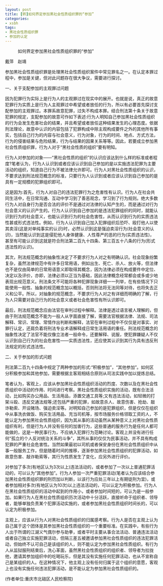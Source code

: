 ```yaml
---
layout: post 
title: [转]如何界定参加黑社会性质组织罪的“参加”
categories:
- xsbh  
tags:
- 黑社会性质组织罪
- 参加的认定
---
```


　　　如何界定参加黑社会性质组织罪的“参加”


戴萍　赵靖 

   参加黑社会性质组织罪是处理黑社会性质组织案件中常见罪名之一。在认定本罪过程中，参加是关键，但对此问题存在很大争议，需要进行探讨。 

   一、关于支配参加的主观罪过问题 

因为犯罪行为实际上是行为人的主观罪过在现实中的展开。也就是说，真正的故意犯罪行为实质上是行为人主观罪过中希望或者放任的行为，所以有必要首先探讨支配参加的主观罪过。本罪系故意犯罪，过失不构成本罪。结合刑法第十条关于故意犯罪的规定，支配参加的故意可作如下表述:行为人明知自己参加黑社会性质组织的行为会发生危害社会的结果，并且希望或者放任这种结果发生的心理态度。依据刑法理论，故意中认识的内容包括了犯罪构成中除主观构成要件之外的其他所有事实，包括自己行为的内容与社会意义，行为对象，行为的时间、地点、方式方法，行为的侵害结果与危险结果，行为与结果的因果关系等等。因此，若要成立参加黑社会性质组织罪，行为人对于“黑社会性质的组织”要有明知。 

行为人对参加的对象——“黑社会性质的组织”的认识应该达到什么样的标准或者程度?笔者认为，行为人认识到或者应该认识到自己参加的是以实施违法犯罪为主要活动的组织，知道自己行为不被法律允许即可。行为人对黑社会性质组织的认识，不要求达到刑法规范概念的标准，只要行为人认识到或者应该认识到自己参加的是具有一定规模的犯罪组织即可。 

这是因为:首先，行为人对自己的违法犯罪行为之危害性有认识。行为人在社会共同生活中，在日常沟通、互动中学习到了善恶观念，学习到了行为规则。绝大多数行为人对自身行为是否合法的评价不是通过对法律的认知产生的，而是通过对行为社会意义的认识产生的。行为人认识到自己参加的是违法犯罪组织的同时，就能认识到行为的社会意义，也能认识到行为的社会危害性，从而认识到行为的实质违法性甚或形式违法性。例如，行为人认识到自己加入犯罪组织后恐吓、殴打他人以使其卖淫(这是对单纯事实的认识)时，必然认识到这是强迫卖淫行为(社会意义的认识)，当然能认识到这是侵犯他人身体健康、人性尊严的恶的行为(实质违法性)，甚至有可能认识到这就是符合刑法第二百九十四条、第三百五十八条的行为(形式违法性的认识)。 

其次，刑法规范概念的抽象性决定了不要求行为人对之有明确认识。社会现象纷繁复杂，虽然法律规范中有许多日常用语，例如出生、死亡、杀人、放火等，但法律也不是仅由简单的日常用语意义即取得其概念，因为法律必须在构成要件中定位、决定以及评价，亦即，法律必须以正当为基础，因此法律概念经常都会或多或少地表现出规范意义。刑法条文不可能将各种犯罪现象详细一一列举，在有些情况下只能使用一般性、抽象的规范概念加以概括，否则刑法将无法同等对待，也将失去正义和公平。所以，对抽象的规范概念，不要求行为人对之有详细而明确的了解，行为人只需要对自己行为的社会意义或者社会危害性有所认识即可。 

最后，刑法规范概念应由法官在审判过程中解释。法律是透过语言被人理解的，但由于刑法规范概念不能为一般人从字面直接了解，需要法官根据法律、法规、司法解释、常识、常理、常情作出判断和解释，法官在审判过程中不仅仅是对事实、对罪行认定，还肩负着将刑法专业术语解释成日常生活用语的重任。刑法规范概念的抽象性决定了法官不能仅像立法者一般命令，还要解释、说服，使犯罪嫌疑人不仅认识到自己行为的社会危害性——实质违法性，还应使其认识到其行为具有违反刑法规定的形式违法性。 

二、关于参加的形式问题 

刑法第二百九十四条中规定了两种参加的形式:“积极参加”，“其他参加”。如何区分积极参加和其他参加，需要根据主客观相结合原则从司法实践中加以提炼总结。 

笔者认为，客观上，应该从参加黑社会性质组织活动的烈度、次数以及在黑社会性质组织中活动的作用、时间进行考察。黑社会性质组织实施的活动，既有合法活动，比如购买办公用品、生活用品，添置交通工具等;又有违法活动，如轻微的打架斗殴、违反交通法规等;还包括严重的犯罪，如故意杀人、故意伤害、抢劫、敲诈勒索、开设赌场、强迫卖淫等。对明知自己参加的是犯罪组织，但是仅仅在组织中从事洗衣做饭、购买生活用品、充当司机等，按市场服务价格领取工资的人，不能认定为参加黑社会性质组织，因为其从事的活动虽然从某种意义上对黑社会性质组织有利，但是行为人并没有任何的加害行为，这些普通的服务行为是任何人都可能做的，这是一种民事行为，不应纳入犯罪行为范畴讨论。客观上并没有进行任何“孤立的个人反对统治关系的斗争”，其所从事的仅仅为民事活动，并不具有构成犯罪的严重社会危害性。当然如果最初以司机或者保安身份在黑社会性质组织中从事一般服务工作，但是随着时间的推移，逐渐参加黑社会性质组织的犯罪活动，如故意伤害、敲诈勒索等，其行为性质发生了变化，应另外进行评价。 

对参加了多次(有地区认为3次以上)违法活动的，或者参加了一次以上普通犯罪活动的，可以认为“其他参加”。行为人参加一次严重犯罪活动(笔者认为应该结合参加黑社会性质组织罪的刑罚加以判断，以该行为应处三年以上有期徒刑为宜)，或者参加相对多次(有地区认为10次)以上违法活动的，可以认定为积极参加。行为人在黑社会性质组织的活动中起到的作用小，或者参加时间短的，可认为是一般参加。如果行为人在黑社会性质组织历次活动中十分活跃，直接听命于组织者、领导者，能够单独负责某个犯罪活动实施的，或者参加黑社会性质组织时间长的，可以认定为积极参加。 

主观上，应该从行为人对黑社会性质组织的归属感考察。行为人是否在主观上认为自己属于这个团体是其参加黑社会性质组织的一个重要标准。在实践中，有些行为人出于所谓的江湖义气偶尔参与助拳，或者平时主要从事合法活动、普通违法活动或者自己独立实施犯罪活动，但隔三差五被邀请参加黑社会性质组织的违法犯罪活动，但始终不认可自己是该组织的人，则不能认定为参加黑社会性质组织。有行为人从监狱服刑结束后，洗心革面，虽然黑社会性质组织的组织者、领导者为拉拢他，邀请其参加组织中的吃喝玩乐，但是其没有实施任何犯罪活动，也从不宣称自己是某组织的人。在这种情况下，他主观上没有任何归属于这个组织的意愿，客观上也没有实施任何违法犯罪活动，是不能认定为参加黑社会性质组织的。 

(作者单位:重庆市北碚区人民检察院)  